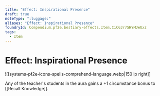 ```yaml
---
title: "Effect: Inspirational Presence"
draft: true
noteType: ":luggage:"
aliases: "Effect: Inspirational Presence"
foundryId: Compendium.pf2e.bestiary-effects.Item.CiCG3r7SHYMJeUxz
tags:
  - Item
---
```


# Effect: Inspirational Presence
![[systems-pf2e-icons-spells-comprehend-language.webp|150 lp right]]

Any of the teacher's students in the aura gains a +1 circumstance bonus to [[Recall Knowledge]].
